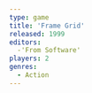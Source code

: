 ```yaml
---
type: game
title: 'Frame Grid'
released: 1999
editors: 
  -'From Software'
players: 2
genres:
  - Action
---
```

